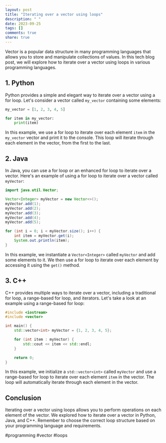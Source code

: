 ```yaml
---
layout: post
title: "Iterating over a vector using loops"
description: " "
date: 2023-09-25
tags: []
comments: true
share: true
---
```


Vector is a popular data structure in many programming languages that allows you to store and manipulate collections of values. In this tech blog post, we will explore how to iterate over a vector using loops in various programming languages.

## 1. Python

Python provides a simple and elegant way to iterate over a vector using a for loop. Let's consider a vector called `my_vector` containing some elements:

```python
my_vector = [1, 2, 3, 4, 5]

for item in my_vector:
    print(item)
```

In this example, we use a for loop to iterate over each element `item` in the `my_vector` vector and print it to the console. This loop will iterate through each element in the vector, from the first to the last.

## 2. Java

In Java, you can use a for loop or an enhanced for loop to iterate over a vector. Here's an example of using a for loop to iterate over a vector called `myVector`:

```java
import java.util.Vector;

Vector<Integer> myVector = new Vector<>();
myVector.add(1);
myVector.add(2);
myVector.add(3);
myVector.add(4);
myVector.add(5);

for (int i = 0; i < myVector.size(); i++) {
    int item = myVector.get(i);
    System.out.println(item);
}
```

In this example, we instantiate a `Vector<Integer>` called `myVector` and add some elements to it. We then use a for loop to iterate over each element by accessing it using the `get()` method.

## 3. C++

C++ provides multiple ways to iterate over a vector, including a traditional for loop, a range-based for loop, and iterators. Let's take a look at an example using a range-based for loop:

```cpp
#include <iostream>
#include <vector>

int main() {
    std::vector<int> myVector = {1, 2, 3, 4, 5};

    for (int item : myVector) {
        std::cout << item << std::endl;
    }

    return 0;
}
```

In this example, we initialize a `std::vector<int>` called `myVector` and use a range-based for loop to iterate over each element `item` in the vector. The loop will automatically iterate through each element in the vector.

## Conclusion

Iterating over a vector using loops allows you to perform operations on each element of the vector. We explored how to iterate over a vector in Python, Java, and C++. Remember to choose the correct loop structure based on your programming language and requirements.

#programming #vector #loops